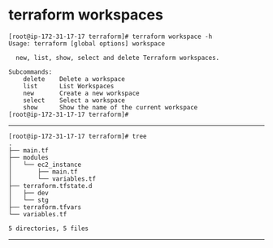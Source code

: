 # terraform workspaces

```
[root@ip-172-31-17-17 terraform]# terraform workspace -h
Usage: terraform [global options] workspace

  new, list, show, select and delete Terraform workspaces.

Subcommands:
    delete    Delete a workspace
    list      List Workspaces
    new       Create a new workspace
    select    Select a workspace
    show      Show the name of the current workspace
[root@ip-172-31-17-17 terraform]# 

```
--------------------------------------------------------------------
```
[root@ip-172-31-17-17 terraform]# tree
.
├── main.tf
├── modules
│   └── ec2_instance
│       ├── main.tf
│       └── variables.tf
├── terraform.tfstate.d
│   ├── dev
│   └── stg
├── terraform.tfvars
└── variables.tf

5 directories, 5 files
```
-------------------------------------------------------------------
